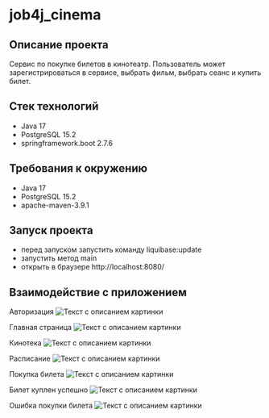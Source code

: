 # job4j_cinema

## Описание проекта

Сервис по покупке билетов в кинотеатр. Пользователь может зарегистрироваться в сервисе, выбрать фильм, выбрать сеанс
и купить билет.

## Стек технологий
- Java 17
- PostgreSQL 15.2
- springframework.boot 2.7.6

## Требования к окружению
- Java 17
- PostgreSQL 15.2
- apache-maven-3.9.1

## Запуск проекта

- перед запуском запустить команду liquibase:update
- запустить метод main
- открыть в браузере http://localhost:8080/

## Взаимодействие с приложением
Авторизация
<image src="https://github.com/NikitaMigushev/job4j_cinema/blob/master/img/1.png" alt="Текст с описанием картинки" />

Главная страница
<image src="https://github.com/NikitaMigushev/job4j_cinema/blob/master/img/2.png" alt="Текст с описанием картинки" />

Кинотека
<image src="https://github.com/NikitaMigushev/job4j_cinema/blob/master/img/3.png" alt="Текст с описанием картинки" />

Расписание
<image src="https://github.com/NikitaMigushev/job4j_cinema/blob/master/img/4.png" alt="Текст с описанием картинки" />

Покупка билета
<image src="https://github.com/NikitaMigushev/job4j_cinema/blob/master/img/5.png" alt="Текст с описанием картинки" />

Билет куплен успешно
<image src="https://github.com/NikitaMigushev/job4j_cinema/blob/master/img/6.png" alt="Текст с описанием картинки" />

Ошибка покупки билета
<image src="https://github.com/NikitaMigushev/job4j_cinema/blob/master/img/7.png" alt="Текст с описанием картинки" />
